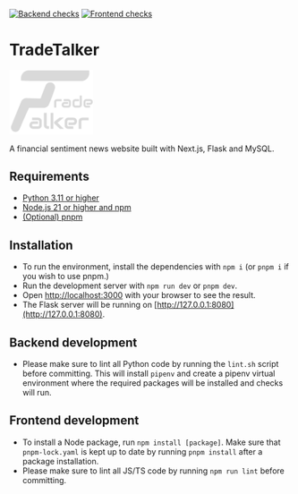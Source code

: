 [![Backend checks](https://github.com/thiswasdumb/SoftEngProject/actions/workflows/backend.yaml/badge.svg)](https://github.com/thiswasdumb/SoftEngProject/actions/workflows/backend.yaml) [![Frontend checks](https://github.com/thiswasdumb/SoftEngProject/actions/workflows/frontend.yaml/badge.svg)](https://github.com/thiswasdumb/SoftEngProject/actions/workflows/frontend.yaml)

# TradeTalker

<img src="/tradetalker/public/images/logo.png" alt="TradeTalker" width="150"/>

A financial sentiment news website built with Next.js, Flask and MySQL.

## Requirements

- [Python 3.11 or higher](https://www.python.org/downloads/)
- [Node.js 21 or higher and npm](https://docs.npmjs.com/downloading-and-installing-node-js-and-npm)
- [(Optional) pnpm](https://pnpm.io/installation)

## Installation

- To run the environment, install the dependencies with `npm i` (or `pnpm i` if you wish to use pnpm.)
- Run the development server with `npm run dev` or `pnpm dev`.
- Open [http://localhost:3000](http://localhost:3000) with your browser to see the result.
- The Flask server will be running on [http://127.0.0.1:8080](http://127.0.0.1:8080).

## Backend development

- Please make sure to lint all Python code by running the `lint.sh` script before committing. This will install `pipenv` and create a pipenv virtual environment where the required packages will be installed and checks will run.

## Frontend development

- To install a Node package, run `npm install [package]`. Make sure that `pnpm-lock.yaml` is kept up to date by running `pnpm install` after a package installation.
- Please make sure to lint all JS/TS code by running `npm run lint` before committing.
